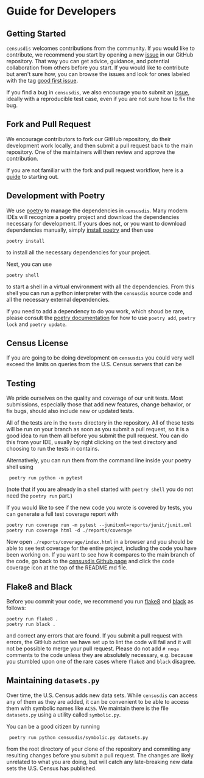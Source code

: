 # Guide for Developers

## Getting Started

`censusdis` welcomes contributions from the community. 
If you would like to contribute, we recommend you start
by opening a new 
[issue](https://github.com/vengroff/censusdis/issues)
in our GitHub repository. That way you can get advice, 
guidance, and potential collaboration from others before 
you start. If you would like to contribute but aren't
sure how, you can browse the issues and look for
ones labeled with the tag 
[good first issue](https://github.com/vengroff/censusdis/issues?q=is%3Aissue+is%3Aopen+label%3A%22good+first+issue%22).

If you find a bug in `censusdis`, we also encourage
you to submit an [issue](https://github.com/vengroff/censusdis/issues),
ideally with a reproducible test case, even if you
are not sure how to fix the bug.

## Fork and Pull Request

We encourage contributors to fork our GitHub repository,
do their development work locally, and then submit a 
pull request back to the main repository. One of the 
maintainers will then review and approve the contribution.

If you are not familiar with the fork and pull request
workflow, here is a 
[guide](https://gist.github.com/Chaser324/ce0505fbed06b947d962)
to starting out.

## Development with Poetry

We use [poetry](https://python-poetry.org/) to manage the dependencies
in `censusdis`. Many modern IDEs will recognize a 
poetry project and download the dependencies necessary
for development. If yours does not, or you want to 
download dependencies manually, simply
[install poetry](https://python-poetry.org/docs/#installation)
and then use
```shell
poetry install
```
to install all the necessary dependencies for your project.

Next, you can use
```shell
poetry shell
```
to start a shell in a virtual environment with all 
the dependencies. From this shell you can run
a python interpreter with the `censusdis` source
code and all the necessary external dependencies.

If you need to
add a dependency to do you work, which shoud be 
rare, please consult the 
[poetry documentation](https://python-poetry.org/docs/)
for
how to use `poetry add`, `poetry lock` and `poetry update`.

## Census License

If you are going to be doing development on `censusdis`
you could very well exceed the limits on queries from
the U.S. Census servers that can be 

## Testing

We pride ourselves on the quality and coverage of our
unit tests. Most submissions, especially those that
add new features, change behavior, or fix bugs, should
also include new or updated tests.

All of the tests are in the `tests` directory in the
repository. All of these tests will be run on your
branch as soon as you submit a pull request, so it is
a good idea to run them all before you submit the
pull request. You can do this from your IDE, usually
by right clicking on the test directory and choosing
to run the tests in contains.

Alternatively, you can run them from the command line
inside your poetry shell using 

```shell
 poetry run python -m pytest
```

(note that if you are already in a shell started with
`poetry shell` you do not need the `poetry run` part.)

If you would like to see if the new code you wrote is
covered by tests, you can generate a full test coverage
report with

```shell
poetry run coverage run -m pytest --junitxml=reports/junit/junit.xml
poetry run coverage html -d ./reports/coverage 
```

Now open `./reports/coverage/index.html` in a browser
and you should be able to see test coverage for the
entire project, including the code you have been
working on. If you want to see how it compares to
the main branch of the code, go back to the 
[censusdis Github page](https://github.com/vengroff/censusdis) 
and click the code coverage
icon at the top of the README.md file.

## Flake8 and Black

Before you commit your code, we recommend you run
[flake8](https://flake8.pycqa.org/en/latest/)
and 
[black](https://black.readthedocs.io/en/stable/)
as follows:

```shell
poetry run flake8 .
poetry run black .
```

and correct any errors that are found. If you submit
a pull request with errors, the GitHub action we have
set up to lint the code will fail and it will not be
possible to merge your pull request. Please do not
add `# noqa` comments to the code unless they are 
absolutely necessary, e.g. because you stumbled upon
one of the rare cases where `flake8` and `black`
disagree.

## Maintaining `datasets.py`

Over time, the U.S. Census adds new data sets. While
`censusdis` can access any of them as they are added,
it can be convenient to be able to access them with 
symbolic names like `ACS5`. We maintain there is the 
file `datasets.py` using a utility called `symbolic.py`.

You can be a good citizen by running

```shell
 poetry run python censusdis/symbolic.py datasets.py
```

from the root directory of your clone of the repository
and commiting any resulting changes before you submit
a pull request. The changes are likely unrelated to what
you are doing, but will catch any late-breaking new 
data sets the U.S. Census has published.